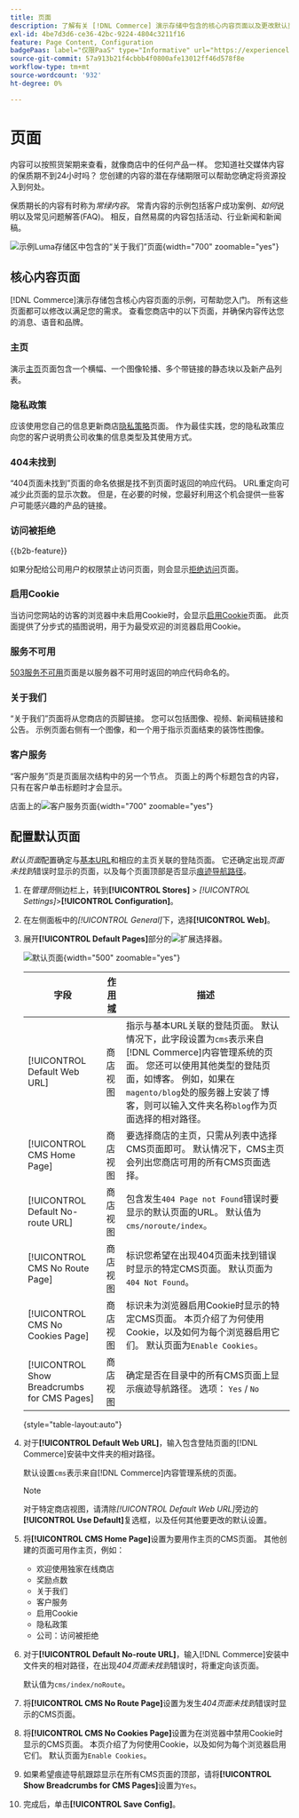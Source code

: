 ```yaml
---
title: 页面
description: 了解有关 [!DNL Commerce] 演示存储中包含的核心内容页面以及更改默认页面配置的详细信息。
exl-id: 4be7d3d6-ce36-42bc-9224-4804c3211f16
feature: Page Content, Configuration
badgePaas: label="仅限PaaS" type="Informative" url="https://experienceleague.adobe.com/zh-hans/docs/commerce/user-guides/product-solutions" tooltip="仅适用于云项目(Adobe管理的PaaS基础架构)和内部部署项目上的Adobe Commerce 。"
source-git-commit: 57a913b21f4cbbb4f0800afe13012ff46d578f8e
workflow-type: tm+mt
source-wordcount: '932'
ht-degree: 0%

---
```


# 页面

内容可以按照货架期来查看，就像商店中的任何产品一样。 您知道社交媒体内容的保质期不到24小时吗？ 您创建的内容的潜在存储期限可以帮助您确定将资源投入到何处。

保质期长的内容有时称为&#x200B;_常绿内容_。 常青内容的示例包括客户成功案例、_如何_&#x200B;说明以及常见问题解答(FAQ)。 相反，自然易腐的内容包括活动、行业新闻和新闻稿。

![示例Luma存储区中包含的“关于我们”页面](./assets/storefront-about-us.png){width="700" zoomable="yes"}

## 核心内容页面

[!DNL Commerce]演示存储包含核心内容页面的示例，可帮助您入门。 所有这些页面都可以修改以满足您的需求。 查看您商店中的以下页面，并确保内容传达您的消息、语音和品牌。

### 主页

演示[主页](../getting-started/storefront.md#home-page)页面包含一个横幅、一个图像轮播、多个带链接的静态块以及新产品列表。

### 隐私政策

应该使用您自己的信息更新商店[隐私策略](../getting-started/privacy-policy.md)页面。 作为最佳实践，您的隐私政策应向您的客户说明贵公司收集的信息类型及其使用方式。

### 404未找到

“404页面未找到”页面的命名依据是找不到页面时返回的响应代码。 URL重定向可减少此页面的显示次数。 但是，在必要的时候，您最好利用这个机会提供一些客户可能感兴趣的产品的链接。

### 访问被拒绝

{{b2b-feature}}

如果分配给公司用户的权限禁止访问页面，则会显示[拒绝访问](../b2b/account-company-roles-permissions.md)页面。

### 启用Cookie

当访问您网站的访客的浏览器中未启用Cookie时，会显示[启用Cookie](../getting-started/compliance-cookie-law.md)页面。 此页面提供了分步式的插图说明，用于为最受欢迎的浏览器启用Cookie。

### 服务不可用

[503服务不可用](../configuration-reference/general/general.md)页面是以服务器不可用时返回的响应代码命名的。

### 关于我们

“关于我们”页面将从您商店的页脚链接。 您可以包括图像、视频、新闻稿链接和公告。 示例页面右侧有一个图像，和一个用于指示页面结束的装饰性图像。

### 客户服务

“客户服务”页是页面层次结构中的另一个节点。 页面上的两个标题包含的内容，只有在客户单击标题时才会显示。

店面上的![客户服务页面](./assets/storefront-customer-service.png){width="700" zoomable="yes"}

## 配置默认页面

_默认页面_&#x200B;配置确定与[基本URL](../stores-purchase/store-urls.md)和相应的主页关联的登陆页面。 它还确定出现&#x200B;_页面未找到_&#x200B;错误时显示的页面，以及每个页面顶部是否显示[痕迹导航路径](../catalog/navigation-breadcrumb-trail.md)。

1. 在&#x200B;_管理员_&#x200B;侧边栏上，转到&#x200B;**[!UICONTROL Stores]** > _[!UICONTROL Settings]_>**[!UICONTROL Configuration]**。

1. 在左侧面板中的&#x200B;_[!UICONTROL General]_&#x200B;下，选择&#x200B;**[!UICONTROL Web]**。

1. 展开&#x200B;**[!UICONTROL Default Pages]**&#x200B;部分的![扩展选择器](../assets/icon-display-expand.png)。

   ![默认页面](./assets/web-default-pages.png){width="500" zoomable="yes"}

   | 字段 | [作用域](../getting-started/websites-stores-views.md#scope-settings) | 描述 |
   |--- |--- |--- |
   | [!UICONTROL Default Web URL] | 商店视图 | 指示与基本URL关联的登陆页面。 默认情况下，此字段设置为`cms`表示来自[!DNL Commerce]内容管理系统的页面。 您还可以使用其他类型的登陆页面，如博客。 例如，如果在`magento/blog`处的服务器上安装了博客，则可以输入文件夹名称`blog`作为页面选择的相对路径。 |
   | [!UICONTROL CMS Home Page] | 商店视图 | 要选择商店的主页，只需从列表中选择CMS页面即可。 默认情况下，CMS主页会列出您商店可用的所有CMS页面选择。 |
   | [!UICONTROL Default No-route URL] | 商店视图 | 包含发生`404 Page not Found`错误时要显示的默认页面的URL。 默认值为`cms/noroute/index`。 |
   | [!UICONTROL CMS No Route Page] | 商店视图 | 标识您希望在出现404页面未找到错误时显示的特定CMS页面。 默认页面为`404 Not Found`。 |
   | [!UICONTROL CMS No Cookies Page] | 商店视图 | 标识未为浏览器启用Cookie时显示的特定CMS页面。 本页介绍了为何使用Cookie，以及如何为每个浏览器启用它们。 默认页面为`Enable Cookies`。 |
   | [!UICONTROL Show Breadcrumbs for CMS Pages] | 商店视图 | 确定是否在目录中的所有CMS页面上显示痕迹导航路径。 选项： `Yes` / `No` |

   {style="table-layout:auto"}

1. 对于&#x200B;**[!UICONTROL Default Web URL]**，输入包含登陆页面的[!DNL Commerce]安装中文件夹的相对路径。

   默认设置`cms`表示来自[!DNL Commerce]内容管理系统的页面。

   >[!NOTE]
   >
   >对于特定商店视图，请清除&#x200B;_[!UICONTROL Default Web URL]_&#x200B;旁边的&#x200B;**[!UICONTROL Use Default]**&#x200B;复选框，以及任何其他要更改的默认设置。

1. 将&#x200B;**[!UICONTROL CMS Home Page]**&#x200B;设置为要用作主页的CMS页面。 其他创建的页面可用作主页，例如：

   - 欢迎使用独家在线商店
   - 奖励点数
   - 关于我们
   - 客户服务
   - 启用Cookie
   - 隐私政策
   - 公司：访问被拒绝

1. 对于&#x200B;**[!UICONTROL Default No-route URL]**，输入[!DNL Commerce]安装中文件夹的相对路径，在出现&#x200B;_404页面未找到_&#x200B;错误时，将重定向该页面。

   默认值为`cms/index/noRoute`。

1. 将&#x200B;**[!UICONTROL CMS No Route Page]**&#x200B;设置为发生&#x200B;_404页面未找到_&#x200B;错误时显示的CMS页面。

1. 将&#x200B;**[!UICONTROL CMS No Cookies Page]**&#x200B;设置为在浏览器中禁用Cookie时显示的CMS页面。 本页介绍了为何使用Cookie，以及如何为每个浏览器启用它们。 默认页面为`Enable Cookies`。

1. 如果希望痕迹导航跟踪显示在所有CMS页面的顶部，请将&#x200B;**[!UICONTROL Show Breadcrumbs for CMS Pages]**&#x200B;设置为`Yes`。

1. 完成后，单击&#x200B;**[!UICONTROL Save Config]**。
